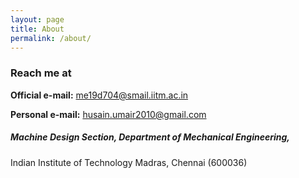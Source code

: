 ```yaml
---
layout: page
title: About
permalink: /about/
---
```

### Reach me at
**Official e-mail:** me19d704@smail.iitm.ac.in

**Personal e-mail:** husain.umair2010@gmail.com

##### Machine Design Section, Department of Mechanical Engineering,
Indian Institute of Technology Madras, Chennai (600036)